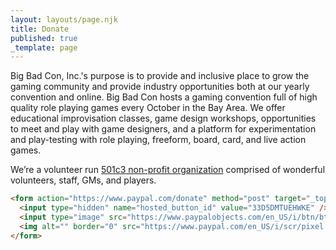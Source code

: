 ```yaml
---
layout: layouts/page.njk
title: Donate
published: true
_template: page
---
```


Big Bad Con, Inc.'s purpose is to provide and inclusive place to grow the gaming community and provide industry opportunities both at our yearly convention and online. Big Bad Con hosts a gaming convention full of high quality role playing games every October in the Bay Area. We offer educational improvisation classes, game design workshops, opportunities to meet and play with game designers, and a platform for experimentation and play-testing with role playing, freeform, board, card, and live action games.

We’re a volunteer run [501c3 non-profit organization](https://www.bigbadcon.com/non-profit) comprised of wonderful volunteers, staff, GMs, and players.

```html
<form action="https://www.paypal.com/donate" method="post" target="_top">
  <input type="hidden" name="hosted_button_id" value="33D5DMTUEHWKE" />
  <input type="image" src="https://www.paypalobjects.com/en_US/i/btn/btn_donateCC_LG.gif" border="0" name="submit" title="PayPal - The safer, easier way to pay online!" alt="Donate with PayPal button" />
  <img alt="" border="0" src="https://www.paypal.com/en_US/i/scr/pixel.gif" width="1" height="1" />
</form>
```
